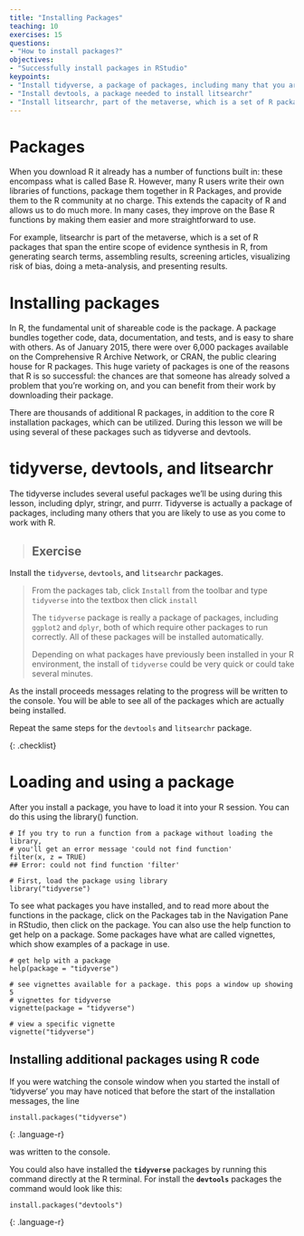 ```yaml
---
title: "Installing Packages"
teaching: 10
exercises: 15
questions:
- "How to install packages?"
objectives:
- "Successfully install packages in RStudio"
keypoints:
- "Install tidyverse, a package of packages, including many that you are likely to use as you come to work with R"
- "Install devtools, a package needed to install litsearchr"
- "Install litsearchr, part of the metaverse, which is a set of R packages that span the entire scope of evidence synthesis in R"
---
```

# Packages
When you download R it already has a number of functions built in: these encompass what is called Base R. However, many R users write their own libraries of functions, package them together in R Packages, and provide them to the R community at no charge. This extends the capacity of R and allows us to do much more. In many cases, they improve on the Base R functions by making them easier and more straightforward to use.

For example, litsearchr is part of the metaverse, which is a set of R packages that span the entire scope of evidence synthesis in R, from generating search terms, assembling results, screening articles, visualizing risk of bias, doing a meta-analysis, and presenting results.

# Installing packages
In R, the fundamental unit of shareable code is the package. A package bundles together code, data, documentation, and tests, and is easy to share with others. As of January 2015, there were over 6,000 packages available on the Comprehensive R Archive Network, or CRAN, the public clearing house for R packages. This huge variety of packages is one of the reasons that R is so successful: the chances are that someone has already solved a problem that you’re working on, and you can benefit from their work by downloading their package.

There are thousands of additional R packages, in addition to the core R installation packages, which can be utilized. During this lesson we will be using several of these packages such as tidyverse and devtools.

# tidyverse, devtools, and litsearchr
The tidyverse includes several useful packages we’ll be using during this lesson, including dplyr, stringr, and purrr. Tidyverse is actually a package of packages, including many others that you are likely to use as you come to work with R.

> ## Exercise
Install the `tidyverse`, `devtools`, and `litsearchr` packages. 
>
> From the packages tab, click `Install` from the toolbar and type `tidyverse` into the textbox then click `install`
>
> The `tidyverse` package is really a package of packages, including `ggplot2` and `dplyr`, both of which require other packages to run correctly. All of these packages will be installed automatically. 
> 
> Depending on what packages have previously been installed in your R environment, the install of `tidyverse` could be very quick or could take several minutes.
>
As the install proceeds messages relating to the progress will be written to the console. You will be able to see all of the packages which are actually being installed.
>
Repeat the same steps for the `devtools` and `litsearchr` package.
> 
{: .checklist}

# Loading and using a package
After you install a package, you have to load it into your R session. You can do this using the library() function.

~~~
# If you try to run a function from a package without loading the library,
# you'll get an error message 'could not find function'
filter(x, z = TRUE)
## Error: could not find function 'filter'

# First, load the package using library
library("tidyverse")
~~~

To see what packages you have installed, and to read more about the functions in the package, click on the Packages tab in the Navigation Pane in RStudio, then click on the package. You can also use the help function to get help on a package. Some packages have what are called vignettes, which show examples of a package in use.

~~~
# get help with a package
help(package = "tidyverse")

# see vignettes available for a package. this pops a window up showing 5
# vignettes for tidyverse
vignette(package = "tidyverse")

# view a specific vignette
vignette("tidyverse")
~~~

## Installing additional packages using R code

If you were watching the console window when you started the install of ‘tidyverse’ you may have noticed that before the start of the installation messages, the line

~~~
install.packages("tidyverse")
~~~
{: .language-r}

was written to the console. 

You could also have installed the **`tidyverse`** packages by running this command directly at the R terminal. For install the **`devtools`** packages the command would look like this:

~~~
install.packages("devtools")
~~~
{: .language-r}
